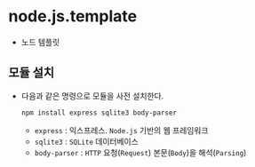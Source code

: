 # node.js.template
- 노드 템플릿

## 모듈 설치 
- 다음과 같은 명령으로 모듈을 사전 설치한다.
   ```
   npm install express sqlite3 body-parser
   ```
   - `express` : 익스프레스. `Node.js` 기반의 웹 프레임워크
   - `sqlite3` : `SQLite` 데이터베이스
   - `body-parser` : `HTTP` 요청(`Request`) 본문(`Body`)을 해석(`Parsing`)


